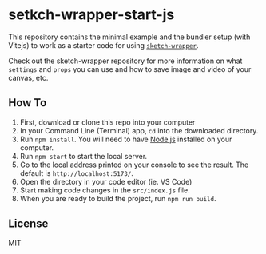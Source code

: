 # setkch-wrapper-start-js

This repository contains the minimal example and the bundler setup (with Vitejs) to work as a starter code for using [`sketch-wrapper`](https://github.com/cdaein/sketch-wrapper).

Check out the sketch-wrapper repository for more information on what `settings` and `props` you can use and how to save image and video of your canvas, etc.

## How To

1. First, download or clone this repo into your computer
1. In your Command Line (Terminal) app, `cd` into the downloaded directory.
1. Run `npm install`. You will need to have [Node.js](https://nodejs.org/en/) installed on your computer.
1. Run `npm start` to start the local server.
1. Go to the local address printed on your console to see the result. The default is `http://localhost:5173/`.
1. Open the directory in your code editor (ie. VS Code)
1. Start making code changes in the `src/index.js` file.
1. When you are ready to build the project, run `npm run build`.

## License

MIT
